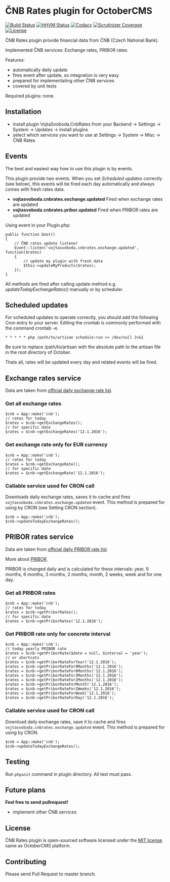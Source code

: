 # ČNB Rates plugin for OctoberCMS

[![Build Status](https://travis-ci.org/vojtasvoboda/oc-cnbrates-plugin.svg?branch=master)](https://travis-ci.org/vojtasvoboda/oc-cnbrates-plugin)
[![HHVM Status](https://img.shields.io/hhvm/symfony/symfony/master.svg)](http://hhvm.h4cc.de/package/vojtasvoboda/oc-cnbrates-plugin)
[![Codacy](https://img.shields.io/codacy/e8497321daeb4dbdbec2bcaa8c74206c.svg)](https://www.codacy.com/app/vojtasvoboda/oc-cnbrates-plugin)
[![Scrutinizer Coverage](https://img.shields.io/scrutinizer/coverage/g/vojtasvoboda/oc-cnbrates-plugin.svg)](https://scrutinizer-ci.com/g/vojtasvoboda/oc-cnbrates-plugin/?branch=master)
[![License](https://img.shields.io/badge/license-MIT-blue.svg)](https://github.com/vojtasvoboda/oc-cnbrates-plugin/blob/master/LICENSE)

ČNB Rates plugin provide financial data from ČNB (Czech National Bank).

Implemented ČNB services: Exchange rates, PRIBOR rates.

Features:
- automatically daily update
- fires event after update, so integration is very easy
- prepared for implementating other ČNB services
- covered by unit tests

Required plugins: none.

## Installation

- install plugin VojtaSvoboda.CnbRates from your Backend -> Settings -> System -> Updates -> Install plugins
- select which services you want to use at Settings -> System -> Misc -> ČNB Rates

## Events

The best and easiest way how to use this plugin is by events.

This plugin provide two events. When you set *Scheduled updates* correctly (see below), 
this events will be fired each day automatically and always comes with fresh rates data.

- **vojtasvoboda.cnbrates.exchange.updated** Fired when exchange rates are updated
- **vojtasvoboda.cnbrates.pribor.updated** Fired when PRIBOR rates are updated

Using event in your Plugin.php:

```
public function boot()
{
    // ČNB rates update listener
    Event::listen('vojtasvoboda.cnbrates.exchange.updated', function($rates)
    {
        // update my plugin with fresh data
        $this->updateMyProducts($rates);
    });
}
```

All methods are fired after calling update method e.g. *updateTodayExchangeRates()* 
manually or by scheduler.

## Scheduled updates

For scheduled updates to operate correctly, you should add the following Cron entry 
to your server. Editing the crontab is commonly performed with the command crontab -e.

`* * * * * php /path/to/artisan schedule:run >> /dev/null 2>&1`

Be sure to replace /path/to/artisan with the absolute path to the artisan file in 
the root directory of October.

Thats all, rates will be updated every day and related events will be fired.

## Exchange rates service

Data are taken from [official daily exchange rate list](https://www.cnb.cz/cs/financni_trhy/devizovy_trh/kurzy_devizoveho_trhu/denni_kurz.jsp).

### Get all exchange rates

```
$cnb = App::make('cnb');
// rates for today
$rates = $cnb->getExchangeRates();
// for specific date
$rates = $cnb->getExchangeRates('12.1.2016');
```

### Get exchange rate only for EUR currency

```
$cnb = App::make('cnb');
// rates for today
$rates = $cnb->getExchangeRate();
// for specific date
$rates = $cnb->getExchangeRate('12.1.2016');
```

### Callable service used for CRON call

Downloads daily exchange rates, saves it to cache and fires 
`vojtasvoboda.cnbrates.exchange.updated` event. This method is prepared for 
using by CRON (see Setting CRON section).

```
$cnb = App::make('cnb');
$cnb->updateTodayExchangeRates();
```

## PRIBOR rates service

Data are taken from [official daily PRIBOR rate list](https://www.cnb.cz/cs/financni_trhy/penezni_trh/pribor/denni.jsp).

More about [PRIBOR](https://cs.wikipedia.org/wiki/Prague_InterBank_Offered_Rate).

PRIBOR is changed daily and is calculated for these intervals: year, 9 months, 6 months, 3 months, 2 months, month, 2 weeks, week and for one day.

### Get all PRIBOR rates

```
$cnb = App::make('cnb');
// rates for today
$rates = $cnb->getPriborRates();
// for specific date
$rates = $cnb->getPriborRates('12.1.2016');
```

### Get PRIBOR rate only for concrete interval

```
$cnb = App::make('cnb');
// today yearly PRIBOR rate
$rates = $cnb->getPriborRate($date = null, $interval = 'year');
// or shortcuts
$rates = $cnb->getPriborRateForYear('12.1.2016');
$rates = $cnb->getPriborRateFor9Months('12.1.2016');
$rates = $cnb->getPriborRateFor6Months('12.1.2016');
$rates = $cnb->getPriborRateFor3Months('12.1.2016');
$rates = $cnb->getPriborRateFor2Months('12.1.2016');
$rates = $cnb->getPriborRateForMonth('12.1.2016');
$rates = $cnb->getPriborRateFor2Weeks('12.1.2016');
$rates = $cnb->getPriborRateForWeek('12.1.2016');
$rates = $cnb->getPriborRateForDay('12.1.2016');
```

### Callable service used for CRON call

Download daily exchange rates, save it to cache and fires 
`vojtasvoboda.cnbrates.exchange.updated` event. This method is prepared for 
using by CRON.

```
$cnb = App::make('cnb');
$cnb->updateTodayExchangeRates();
```

## Testing

Run `phpunit` command in plugin directory. All test must pass.

## Future plans

**Feel free to send pullrequest!**

- implement other ČNB services

## License

ČNB Rates plugin is open-sourced software licensed under the [MIT license](http://opensource.org/licenses/MIT) same as OctoberCMS platform.

## Contributing

Please send Pull Request to master branch.
